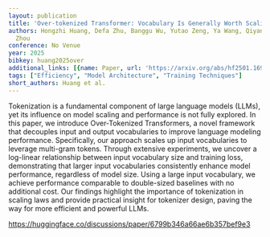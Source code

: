 ```yaml
---
layout: publication
title: 'Over-tokenized Transformer: Vocabulary Is Generally Worth Scaling'
authors: Hongzhi Huang, Defa Zhu, Banggu Wu, Yutao Zeng, Ya Wang, Qiyang Min, Xun
  Zhou
conference: No Venue
year: 2025
bibkey: huang2025over
additional_links: [{name: Paper, url: 'https://arxiv.org/abs/hf2501.16975'}]
tags: ["Efficiency", "Model Architecture", "Training Techniques"]
short_authors: Huang et al.
---
```

Tokenization is a fundamental component of large language models (LLMs), yet its influence on model scaling and performance is not fully explored. In this paper, we introduce Over-Tokenized Transformers, a novel framework that decouples input and output vocabularies to improve language modeling performance. Specifically, our approach scales up input vocabularies to leverage multi-gram tokens. Through extensive experiments, we uncover a log-linear relationship between input vocabulary size and training loss, demonstrating that larger input vocabularies consistently enhance model performance, regardless of model size. Using a large input vocabulary, we achieve performance comparable to double-sized baselines with no additional cost. Our findings highlight the importance of tokenization in scaling laws and provide practical insight for tokenizer design, paving the way for more efficient and powerful LLMs.

https://huggingface.co/discussions/paper/6799b346a66ae6b357bef9e3